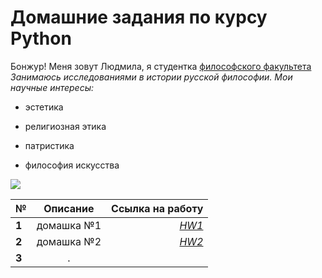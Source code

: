 # Домашние задания по курсу Python
Бонжур! Меня зовут Людмила, я студентка [философского факультета](https://phil.hse.ru/ "БЭСТ")
*Занимаюсь исследованиями в истории русской философии. Мои научные интересы:*
+ эстетика
- религиозная этика
+ патристика
- философия искусства

![](https://s.tcdn.co/1b7/4a0/1b74a08e-acdf-328a-91e7-b0d501d2fd69/20.png)

**№** | **Описание** | **Ссылка на работу**
---|:---:|---:
**1**|домашка №1|[*HW1*](https://github.com/diaboliquevel/python-dh-hw/blob/master/HW1.ipynb)
**2**|домашка №2|[*HW2*](https://github.com/diaboliquevel/python-dh-hw/blob/master/HW2.ipynb)
**3**|.|
